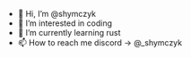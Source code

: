 - 👋 Hi, I’m @shymczyk
- 👀 I’m interested in coding
- 🌱 I’m currently learning rust
- 📫 How to reach me discord -> @_shymczyk

<!---
shymczyk/shymczyk is a ✨ special ✨ repository because its `README.md` (this file) appears on your GitHub profile.
You can click the Preview link to take a look at your changes.
--->
